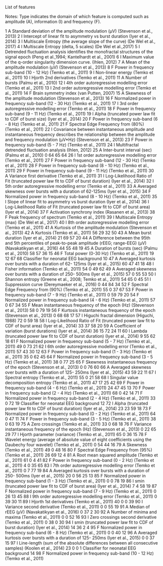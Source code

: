 List of features


Notes: Type indicates the domain of which feature is computed such as amplitude (A), information (I) and
frequency (F).


1 A Standard deviation of the amplitude modulation (μV) (Stevenson et al., 2013)
2 I Intercept of linear fit to asymmetry vs burst duration (Iyer et al., 2014)
3 I Multiscale Entropy (the average slope of the curve) (De Wel et al., 2017)
4 I Multiscale Entropy (delta, 5 scales) (De Wel et al.,2017)
5 I Detrended fluctuation analysis identifies the monofractal structures of the signal epoch (Peng et al.,1994; Kantelhardt et al., 2001)
6 I Maximum value of the q-order singularity dimension curve. (Ihlen, 2012)
7 A Mean of the amplitude modulation (μV) (Stevenson et al., 2013)
8 F Power in frequency sub-band (10 - 12 Hz) (Temko et al., 2011)
9 I Non-linear energy (Temko et al., 2011) 
10 I Hjorth 2nd derivatives (Temko et al., 2011) 
11 A Number of bursts (Palmu et al., 2010) 
12 I 4th order autoregressive modelling error (Temko et al., 2011)
13 I 2nd order autoregressive modelling error (Temko et al., 2011)
14 F Brain symmetry index (van Putten, 2007)
15 A Skewness of the amplitude modulation (Stevenson et al., 2013)
16 F Normalized power in frequency sub-band (12 - 30 Hz) (Temko et al., 2011)
17 I 3rd order autoregressive modelling error (Temko et al., 2011)
18 F Power in frequency sub-band (9 - 11 Hz) (Temko et al., 2011)
19 I Alpha (truncated power law fit to CDF of burst size) (Iyer et al., 2014)
20 F Power in frequency sub-band (6 - 8 Hz) (Temko et al., 2011)
21 F Spectral Edge Frequency from (80%) (Temko et al., 2011)
22 I Covariance between instantaneous amplitude and instantaneous frequency describes the relationship between the amplitude and frequency modulation (μV*Hz) (Stevenson et al., 2013)
23 F Power in frequency sub-band (5 - 7 Hz) (Temko et al., 2011)
24 I Multifractal detrended fluctuation analysis (Ihlen, 2012)
25 A Inter-burst interval (sec) (Palmu et al., 2010) 0 64 65 64
26 I 1st order autoregressive modelling error (Temko et al., 2011)
27 F Power in frequency sub-band (12 - 30 Hz) (Temko et al., 2011)
28 F Power in frequency sub-band (8 - 10 Hz) (Temko et al., 2011)
29 F Power in frequency sub-band (9 - 11 Hz) (Temko et al., 2011)
30 A Variance first derivative (Temko et al., 2011) 
31 I Log-Likelihood Ratio of Fit (truncated power law fit to CDF of burst duration) (Iyer et al., 2014)
32 I 5th order autoregressive modelling error (Temko et al., 2011)
33 A Averaged skewness over bursts with a duration of 62-125ms (Iyer et al., 2015)
34 F Normalized power in frequency sub-band (8 - 10 Hz) (Temko et al., 2011)
35 I Slope of linear fit to asymmetry vs burst duration (Iyer et al., 2014)
36 I Log-Likelihood Ratio of Fit (truncated power law fit to CDF of burst area) (Iyer et al., 2014)
37 F Activation synchrony index (Rasanen et al., 2013) 
38 F Peak frequency of spectrum (Temko et al., 2011) 
39 I Multiscale Entropy (max) (De Wel et al., 2017)
40 I 8th order autoregressive modelling error (Temko et al., 2011)
41 A Kurtosis of the amplitude modulation (Stevenson et al., 2013)
42 A Kurtosis (Temko et al., 2011) 56 29 32 50
43 A Mean burst duration (Iyer et al., 2014) 21 69 57 20
44 A Difference between the 95th and 5th percentiles of
peak-to-peak amplitude (rEEG; range-EEG) (μV)
(Navakatikyan et al., 2016)
44 55 48 19
45 A Duration of bursts (sec) (Palmu et al., 2010) 58 57 36 15
46 F Total power (0-30 Hz) (Temko et al., 2011) 19 12 67 68
Classifier for neonatal EEG background
10
47 A Averaged kurtosis over bursts with a duration of 62-
125ms (Iyer et al., 2015)
60 47 41 18
48 I Fisher information (Temko et al., 2011) 54 0 49 62
49 A Averaged skewness over bursts with a duration of 250-
500ms (Iyer et al., 2015)
57 0 55 53
50 I Shannon entropy (Greene et al., 2008; Temko et al.,
2011)
54 65 0 45
51 I Suppression curve (Dereymaeker et al., 2016) 0 44 84 34
52 F Spectral Edge Frequency from (90%) (Temko et al.,
2011)
55 0 37 67
53 F Power in frequency sub-band (7 - 9 Hz) (Temko et al.,
2011)
0 59 79 20
54 F Normalized power in frequency sub-band (4 - 6 Hz)
(Temko et al., 2011)
57 0 67 34
55 F Mean instantaneous frequency of the epoch (Hz)
(Stevenson et al., 2013)
58 0 79 19
56 F Kurtosis instantaneous frequency of the epoch
(Stevenson et al., 2013)
0 68 68 17
57 I Higuchi fractal dimension (Higuchi, 1988) 72 0 59 18
58 I Log-Likelihood Ratio of Fit (truncated power law fit to
CDF of burst area) (Iyer et al., 2014)
33 37 58 20
59 A Coefficient of variation (burst durations) (Iyer et al.,
2014)
36 15 72 24
11
60 I Lambda (truncated power law fit to CDF of burst
duration) (Iyer et al., 2014)
9 55 62 18
61 F Normalized power in frequency sub-band (5 - 7 Hz)
(Temko et al., 2011)
49 0 73 21
62 I 6th order autoregressive modelling error (Temko et al.,
2011)
57 43 30 12
63 F Power in frequency sub-band (1 - 3 Hz) (Temko et al.,
2011)
35 0 62 45
64 F Normalized power in frequency sub-band (3 - 5 Hz)
(Temko et al., 2011)
38 0 77 25
65 F Skewness instantaneous frequency of the epoch
(Stevenson et al., 2013)
0 0 76 60
66 A Averaged skewness over bursts with a duration of 125-
250ms (Iyer et al., 2015)
43 59 22 11
67 I Spectral entropy (Temko et al., 2011) 55 0 21 58
68 I Singular value decomposition entropy (Temko et al.,
2011)
47 17 25 42
69 F Power in frequency sub-band (4 - 6 Hz) (Temko et al.,
2011)
24 47 45 13
70 F Power in frequency sub-band (2 - 4 Hz) (Temko et al.,
2011)
68 0 42 14
71 F Normalized power in frequency sub-band (2 - 4 Hz)
(Temko et al., 2011)
33 0 72 19
Classifier for neonatal EEG background
12
72 I Alpha (truncated power law fit to CDF of burst
duration) (Iyer et al., 2014)
23 23 59 18
73 F Normalized power in frequency sub-band (0 - 2 Hz)
(Temko et al., 2011)
64 0 47 11
74 F Power in frequency sub-band (3 - 5 Hz) (Temko et al.,
2011)
38 0 63 19
75 A Zero crossings (Temko et al., 2011) 33 0 68 18
76 F Variance instantaneous frequency of the epoch (Hz)
(Stevenson et al., 2013)
0 22 65 29
77 I Hjorth parameter (variance) (Temko et al., 2011) 65 0 36 15
78 F Wavelet energy (average of absolute value of eight
coefficients using the Daubechy four wavelet) (Temko
et al., 2011)
0 54 44 16
79 A Skewness (Temko et al., 2011) 49 0 48 16
80 F Spectral Edge Frequency from (95%) (Temko et al.,
2011)
26 69 12 4
81 A Root mean squared amplitude (Temko et al., 2011) 61 0 4 41
82 F Power in frequency sub-band (0 - 2 Hz) (Temko et al.,
2011)
4 0 35 65
83 I 7th order autoregressive modelling error (Temko et al.,
2011)
0 7 77 19
84 A Averaged kurtosis over bursts with a duration of 250-
500ms (Iyer et al., 2015)
20 0 56 25
13
85 F Normalized power in frequency sub-band (1 - 3 Hz)
(Temko et al., 2011)
0 0 78 19
86 I smin (truncated power law fit to CDF of burst area)
(Iyer et al., 2014)
7 4 58 19
87 F Normalized power in frequency sub-band (7 - 9 Hz)
(Temko et al., 2011)
0 26 13 45
88 I 9th order autoregressive modelling error (Temko et al.,
2011)
0 39 30 11
89 I Hjorth 1st derivatives (Temko et al., 2011) 40 0 0 39
90 I Variance second derivative (Temko et al., 2011) 0 0 55 19
91 A Median of rEEG (μV) (Navakatikyan et al., 2016) 0 37 2 30
92 A Number of minima and maxima (Temko et al., 2011) 0 0 52 16
93 I Zero crossings second derivative (Temko et al., 2011) 0 38 0 30
94 I smin (truncated power law fit to CDF of burst duration)
(Iyer et al., 2014)
14 36 2 4
95 F Normalized power in frequency sub-band (6 - 8 Hz)
(Temko et al., 2011)
0 0 40 12
96 A Averaged kurtosis over bursts with a duration of 125-
250ms (Iyer et al., 2015)
0 0 37 15
97 I Line-length (sum of the absolute differences between
all consecutive samples) (Koolen et al., 2014)
23 0 0 1
Classifier for neonatal EEG background
14
98 F Normalized power in frequency sub-band (10 - 12 Hz)
(Temko et al., 2011)
